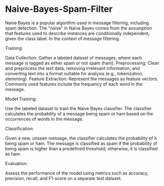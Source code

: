 # Naive-Bayes-Spam-Filter
Naive Bayes is a popular algorithm used in message filtering, including spam detection. The "naive" in Naive Bayes comes from the assumption that features used to describe instances are conditionally independent, given the class label. In the context of message filtering:

Training:

Data Collection: Gather a labeled dataset of messages, where each message is tagged as either spam or not spam (ham).
Preprocessing: Clean and preprocess the text data, removing irrelevant information, and converting text into a format suitable for analysis (e.g., tokenization, stemming).
Feature Extraction: Represent the messages as feature vectors. Commonly used features include the frequency of each word in the message.

Model Training:

Use the labeled dataset to train the Naive Bayes classifier.
The classifier calculates the probability of a message being spam or ham based on the occurrences of words in the message.

Classification:

Given a new, unseen message, the classifier calculates the probability of it being spam or ham.
The message is classified as spam if the probability of being spam is higher than a predefined threshold; otherwise, it is classified as ham.

Evaluation:

Assess the performance of the model using metrics such as accuracy, precision, recall, and F1-score on a separate test dataset.
